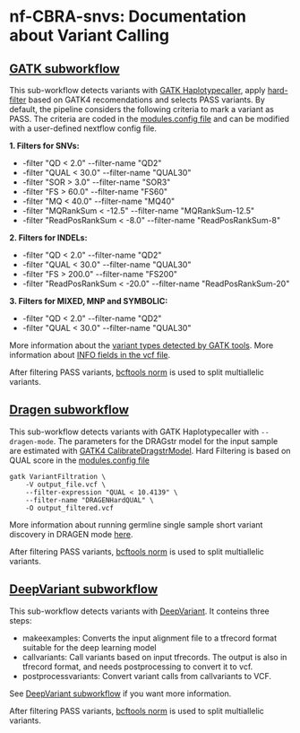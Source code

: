 # nf-CBRA-snvs: Documentation about Variant Calling

## [GATK subworkflow](https://github.com/CIBERER/GdTBioinfo-nf-snvs/blob/gatk_subworkflow/subworkflows/local/gatk_vcf/main.nf)

This sub-workflow detects variants with [GATK Haplotypecaller](https://gatk.broadinstitute.org/hc/en-us/articles/360037225632-HaplotypeCaller), apply [hard-filter](https://gatk.broadinstitute.org/hc/en-us/articles/360035531112--How-to-Filter-variants-either-with-VQSR-or-by-hard-filtering) based on GATK4 recomendations and selects PASS variants. 
By default, the pipeline considers the following criteria to mark a variant as PASS. The criteria are coded in the [modules.config file](https://github.com/CIBERER/GdTBioinfo-nf-snvs/blob/3ecd0886380c507d467ce2da78ce4a5868829c05/conf/modules.config#L69C1-L111C6) and can be modified with a user-defined nextflow config file.

**1. Filters for SNVs:** 
  * -filter "QD < 2.0" --filter-name "QD2" 
  * -filter "QUAL < 30.0" --filter-name "QUAL30" 
  * -filter "SOR > 3.0" --filter-name "SOR3" 
  * -filter "FS > 60.0" --filter-name "FS60" 
  * -filter "MQ < 40.0" --filter-name "MQ40" 
  * -filter "MQRankSum < -12.5" --filter-name "MQRankSum-12.5" 
  * -filter "ReadPosRankSum < -8.0" --filter-name "ReadPosRankSum-8"

**2. Filters for INDELs:**
  * -filter "QD < 2.0" --filter-name "QD2" 
  * -filter "QUAL < 30.0" --filter-name "QUAL30" 
  * -filter "FS > 200.0" --filter-name "FS200" 
  * -filter "ReadPosRankSum < -20.0" --filter-name "ReadPosRankSum-20"

**3. Filters for MIXED, MNP and SYMBOLIC:**
  * -filter "QD < 2.0" --filter-name "QD2" 
  * -filter "QUAL < 30.0" --filter-name "QUAL30"

More information about the [variant types detected by GATK tools](https://gatk.broadinstitute.org/hc/en-us/articles/360035530752-What-types-of-variants-can-GATK-tools-detect-or-handle). 
More information about [INFO fields in the vcf file](https://gatk.broadinstitute.org/hc/en-us/articles/360035531692-VCF-Variant-Call-Format).

After filtering PASS variants, [bcftools norm](https://samtools.github.io/bcftools/bcftools.html#norm) is used to split multiallelic variants. 

## [Dragen subworkflow](subworkflows/local/dragen_vcf/main.nf)

This sub-workflow detects variants with GATK Haplotypecaller with `--dragen-mode`. The parameters for the DRAGstr model for the input sample are estimated with [GATK4 CalibrateDragstrModel](https://gatk.broadinstitute.org/hc/en-us/articles/21905129631259-CalibrateDragstrModel). Hard Filtering is based on QUAL score in the [modules.config file](https://github.com/CIBERER/GdTBioinfo-nf-snvs/blob/3ecd0886380c507d467ce2da78ce4a5868829c05/conf/modules.config#L69C1-L111C6) 


```
gatk VariantFiltration \
    -V output_file.vcf \
    --filter-expression "QUAL < 10.4139" \
    --filter-name "DRAGENHardQUAL" \
    -O output_filtered.vcf
```

More information about running germline single sample short variant discovery in DRAGEN mode [here](https://gatk.broadinstitute.org/hc/en-us/articles/4407897446939--How-to-Run-germline-single-sample-short-variant-discovery-in-DRAGEN-mode).

After filtering PASS variants, [bcftools norm](https://samtools.github.io/bcftools/bcftools.html#norm) is used to split multiallelic variants. 


## [DeepVariant subworkflow](subworkflows/local/deep_variant_vcf/main.nf)

This sub-workflow detects variants with [DeepVariant](https://github.com/google/deepvariant). It conteins three steps: 

* makeexamples: Converts the input alignment file to a tfrecord format suitable for the deep learning model
* callvariants: Call variants based on input tfrecords. The output is also in tfrecord format, and needs postprocessing to convert it to vcf.
* postprocessvariants: Convert variant calls from callvariants to VCF. 

See [DeepVariant subworkflow](https://github.com/nf-core/modules/tree/master/modules/nf-core/deepvariant) if you want more information. 

After filtering PASS variants, [bcftools norm](https://samtools.github.io/bcftools/bcftools.html#norm) is used to split multiallelic variants. 



